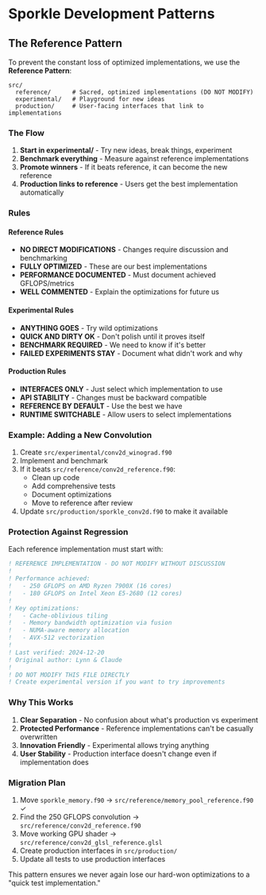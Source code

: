 # Sporkle Development Patterns

## The Reference Pattern

To prevent the constant loss of optimized implementations, we use the **Reference Pattern**:

```
src/
  reference/      # Sacred, optimized implementations (DO NOT MODIFY)
  experimental/   # Playground for new ideas
  production/     # User-facing interfaces that link to implementations
```

### The Flow

1. **Start in experimental/** - Try new ideas, break things, experiment
2. **Benchmark everything** - Measure against reference implementations  
3. **Promote winners** - If it beats reference, it can become the new reference
4. **Production links to reference** - Users get the best implementation automatically

### Rules

#### Reference Rules
- **NO DIRECT MODIFICATIONS** - Changes require discussion and benchmarking
- **FULLY OPTIMIZED** - These are our best implementations
- **PERFORMANCE DOCUMENTED** - Must document achieved GFLOPS/metrics
- **WELL COMMENTED** - Explain the optimizations for future us

#### Experimental Rules
- **ANYTHING GOES** - Try wild optimizations
- **QUICK AND DIRTY OK** - Don't polish until it proves itself
- **BENCHMARK REQUIRED** - We need to know if it's better
- **FAILED EXPERIMENTS STAY** - Document what didn't work and why

#### Production Rules  
- **INTERFACES ONLY** - Just select which implementation to use
- **API STABILITY** - Changes must be backward compatible
- **REFERENCE BY DEFAULT** - Use the best we have
- **RUNTIME SWITCHABLE** - Allow users to select implementations

### Example: Adding a New Convolution

1. Create `src/experimental/conv2d_winograd.f90`
2. Implement and benchmark
3. If it beats `src/reference/conv2d_reference.f90`:
   - Clean up code
   - Add comprehensive tests
   - Document optimizations
   - Move to reference after review
4. Update `src/production/sporkle_conv2d.f90` to make it available

### Protection Against Regression

Each reference implementation must start with:

```fortran
! REFERENCE IMPLEMENTATION - DO NOT MODIFY WITHOUT DISCUSSION
! 
! Performance achieved:
!   - 250 GFLOPS on AMD Ryzen 7900X (16 cores)
!   - 180 GFLOPS on Intel Xeon E5-2680 (12 cores)
!
! Key optimizations:
!   - Cache-oblivious tiling
!   - Memory bandwidth optimization via fusion
!   - NUMA-aware memory allocation
!   - AVX-512 vectorization
!
! Last verified: 2024-12-20
! Original author: Lynn & Claude
!
! DO NOT MODIFY THIS FILE DIRECTLY
! Create experimental version if you want to try improvements
```

### Why This Works

1. **Clear Separation** - No confusion about what's production vs experiment
2. **Protected Performance** - Reference implementations can't be casually overwritten
3. **Innovation Friendly** - Experimental allows trying anything
4. **User Stability** - Production interface doesn't change even if implementation does

### Migration Plan

1. Move `sporkle_memory.f90` → `src/reference/memory_pool_reference.f90` ✓
2. Find the 250 GFLOPS convolution → `src/reference/conv2d_reference.f90`
3. Move working GPU shader → `src/reference/conv2d_glsl_reference.glsl`
4. Create production interfaces in `src/production/`
5. Update all tests to use production interfaces

This pattern ensures we never again lose our hard-won optimizations to a "quick test implementation."
